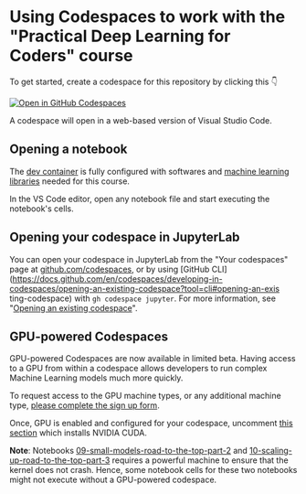 # Using Codespaces to work with the "Practical Deep Learning for Coders" course


To get started, create a codespace for this repository by clicking this 👇 

[![Open in GitHub Codespaces](https://github.com/codespaces/badge.svg)](https://github.com/codespaces/new?hide_repo_select=true&ref=master&repo=485606685)

A codespace will open in a web-based version of Visual Studio Code.

## Opening a notebook

The [dev container](.devcontainer/devcontainer.json) is fully configured with softwares and [machine learning libraries](.devcontainer/requirements.txt) needed for this course.

In the VS Code editor, open any notebook file and start executing the notebook's cells.

## Opening your codespace in JupyterLab

You can open your codespace in JupyterLab from the "Your codespaces" page at [github.com/codespaces](https://github.com/codespaces), or by using [GitHub CLI](https://docs.github.com/en/codespaces/developing-in-codespaces/opening-an-existing-codespace?tool=cli#opening-an-exis       ting-codespace) with `gh codespace jupyter`. For more information, see "[Opening an existing codespace](https://docs.github.com/en/codespaces/developing-in-codespaces/opening-an-existing-codespace)".

## GPU-powered Codespaces

GPU-powered Codespaces are now available in limited beta. Having access to a GPU from within a codespace allows developers to run complex Machine Learning models much more quickly. 

To request access to the GPU machine types, or any additional machine type, [please complete the sign up form](https://github.surveymonkey.com/r/Y75GX9T).

Once, GPU is enabled and configured for your codespace, uncomment [this section](.devcontainer/devcontainer.json#L9-L13) which installs NVIDIA CUDA.

**Note**: Notebooks [09-small-models-road-to-the-top-part-2](09-small-models-road-to-the-top-part-2.ipynb) and [10-scaling-up-road-to-the-top-part-3](10-scaling-up-road-to-the-top-part-3.ipynb) requires a powerful machine to ensure that the kernel does not crash. Hence, some notebook cells for these two notebooks might not execute without a GPU-powered codespace.
